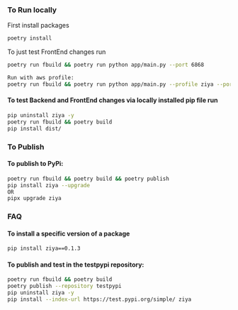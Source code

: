 ### To Run locally
First install packages
```bash
poetry install
```
To just test FrontEnd changes run
```bash
poetry run fbuild && poetry run python app/main.py --port 6868

Run with aws profile: 
poetry run fbuild && poetry run python app/main.py --profile ziya --port 6868
```
#### To test Backend and FrontEnd changes via locally installed pip file run
```bash
pip uninstall ziya -y
poetry run fbuild && poetry build
pip install dist/
```

### To Publish
#### To publish to PyPi:
```bash
poetry run fbuild && poetry build && poetry publish
pip install ziya --upgrade
OR 
pipx upgrade ziya
```

### FAQ
#### To install a specific version of a package
```bash
pip install ziya==0.1.3
```

#### To publish and test in the testpypi repository:
```bash
poetry run fbuild && poetry build
poetry publish --repository testpypi
pip uninstall ziya -y
pip install --index-url https://test.pypi.org/simple/ ziya
```